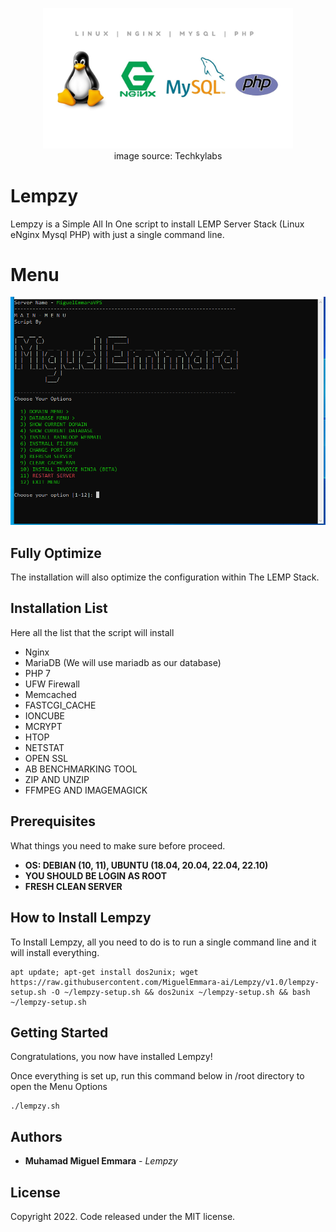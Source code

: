 <p align="center"><a href="[https://miguelemmara.me/](https://github.com/MiguelEmmara-ai/Lempzy)" target="_blank"><img src="https://raw.githubusercontent.com/MiguelEmmara-ai/Lempzy/v1.0/logo/lemp.jpeg" width="400" alt="Lemp Logo"></a><br>image source: Techkylabs</p>

# Lempzy
Lempzy is a Simple All In One script to install LEMP Server Stack (Linux eNginx Mysql PHP) with just a single command line.

# Menu
![Lempzy](https://raw.githubusercontent.com/MiguelEmmara-ai/Lempzy/v1.0/screenshots/Lempzy-main-menu.PNG "Main Menu")

## Fully Optimize
The installation will also optimize the configuration within The LEMP Stack.

## Installation List
Here all the list that the script will install
- Nginx
- MariaDB (We will use mariadb as our database)
- PHP 7
- UFW Firewall
- Memcached
- FASTCGI_CACHE
- IONCUBE
- MCRYPT
- HTOP
- NETSTAT
- OPEN SSL
- AB BENCHMARKING TOOL
- ZIP AND UNZIP
- FFMPEG AND IMAGEMAGICK

## Prerequisites
What things you need to make sure before proceed.
* **OS: DEBIAN (10, 11), UBUNTU (18.04, 20.04, 22.04, 22.10)**
* **YOU SHOULD BE LOGIN AS ROOT**
* **FRESH CLEAN SERVER**

## How to Install Lempzy
To Install Lempzy, all you need to do is to run a single command line and it will install everything.

```
apt update; apt-get install dos2unix; wget https://raw.githubusercontent.com/MiguelEmmara-ai/Lempzy/v1.0/lempzy-setup.sh -O ~/lempzy-setup.sh && dos2unix ~/lempzy-setup.sh && bash ~/lempzy-setup.sh

```

## Getting Started
Congratulations, you now have installed Lempzy!

Once everything is set up, run this command below in /root directory to open the Menu Options
```
./lempzy.sh
```

## Authors
* **Muhamad Miguel Emmara** - *Lempzy*

## License
Copyright 2022. Code released under the MIT license.